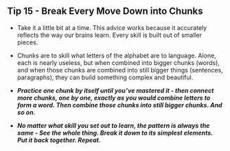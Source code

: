 ## Tip 15 - Break Every Move Down into Chunks

- Take it a little bit at a time. This advice works because it accurately reflects the way our brains learn. Every skill is built out of smaller pieces.

- Chunks are to skill what letters of the alphabet are to language. Alone, each is nearly useless, but when combined into bigger chunks (words), and when those chunks are combined into still bigger things (sentences, paragraphs), they can build something complex and beautiful.

- ***Practice one chunk by itself until you’ve mastered it - then connect more chunks, one by one, exactly as you would combine letters to form a word. Then combine those chunks into still bigger chunks. And so on.***

- ***No matter what skill you set out to learn, the pattern is always the same - See the whole thing. Break it down to its simplest elements. Put it back together. Repeat.***